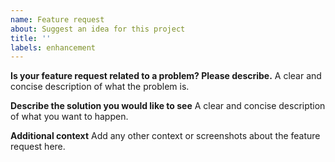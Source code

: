 ```yaml
---
name: Feature request
about: Suggest an idea for this project
title: ''
labels: enhancement
---
```


**Is your feature request related to a problem? Please describe.**
A clear and concise description of what the problem is.

**Describe the solution you would like to see**
A clear and concise description of what you want to happen.

**Additional context**
Add any other context or screenshots about the feature request here.